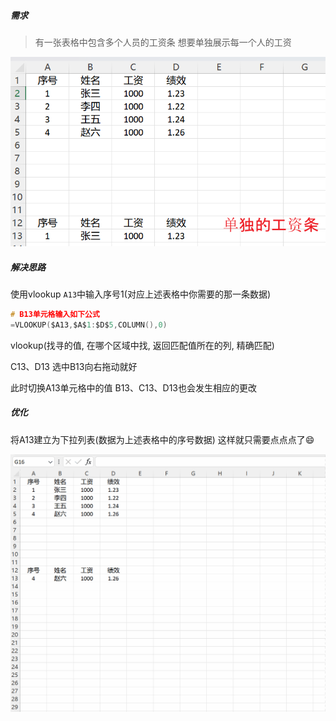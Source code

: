 ##### 需求

> 有一张表格中包含多个人员的工资条   想要单独展示每一个人的工资

![image-20230814102834954](./assets/image-20230814102834954.png)

##### 解决思路

使用vlookup `A13`中输入序号1(对应上述表格中你需要的那一条数据)

```c
# B13单元格输入如下公式
=VLOOKUP($A13,$A$1:$D$5,COLUMN(),0)
```

vlookup(找寻的值, 在哪个区域中找, 返回匹配值所在的列, 精确匹配)

C13、D13 选中B13向右拖动就好

此时切换A13单元格中的值  B13、C13、D13也会发生相应的更改

##### 优化

将A13建立为下拉列表(数据为上述表格中的序号数据) 这样就只需要点点点了:smile:

![excelSalary](./assets/excelSalary.gif)
